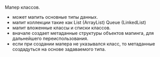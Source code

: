 Мапер классов.
- может мапить основные типы данных.
- мапит коллекции такие как List (ArrayList) Queue (LinkedList)
- мапит вложенные классы и списки классов.
- вначале создает метаданные структуры объектов мапинга, для дальнейшего переиспользования.
- если при создании мапера не указывался класс, то метаданные создадуться на основе задаваемого типа.
